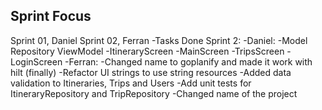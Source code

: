 ## Sprint Focus
Sprint 01, Daniel
Sprint 02, Ferran
    -Tasks Done Sprint 2:
    -Daniel:
        -Model Repository ViewModel
        -ItineraryScreen
        -MainScreen
        -TripsScreen
        -LoginScreen
    -Ferran:
        -Changed name to goplanify and made it work with hilt (finally)
        -Refactor UI strings to use string resources
        -Added data validation to Itineraries, Trips and Users
        -Add unit tests for ItineraryRepository and TripRepository
        -Changed name of the project